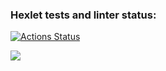 ### Hexlet tests and linter status:
[![Actions Status](https://github.com/RuddyPanta/java-project-lvl1/workflows/hexlet-check/badge.svg)](https://github.com/RuddyPanta/java-project-lvl1/actions)

<a href="https://codeclimate.com/github/codeclimate/codeclimate/maintainability"><img src="https://api.codeclimate.com/v1/badges/a99a88d28ad37a79dbf6/maintainability" /></a>
